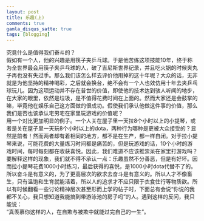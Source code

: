 ```yaml
---
layout: post
title: 乐趣(上)
comments: true
gamla_disqus_satte: true
tags: [blogging]
---
```

究竟什么是值得我们奋斗的？<br>
假如有一个人，他的兴趣是用筷子夹乒乓球。于是他苦练这项技能10年，终于称为全世界最会用筷子夹乒乓球的人，破了吉尼斯世界纪录，并且吃火锅的时候夹丸子再也没有失过手。那么我们该怎么样去评价他用掉的这十年呢？大众的话，无非就是为他坚持的精神喝彩，之后就会换台，绝不会有一个人也效仿用十年去夹乒乓球玩儿。因为这项运动并不存在普世的价值，即使他的技术达到骇人听闻的地步，在大家的眼里，依然是垃圾，是不值得花费时间在上面的。然而大家还是会鼓掌的嘛，毕竟他在娱乐自己这方面做的很成功。假使我们承认他做这件事的价值，那么我们是否也该承认宅男宅在家里玩游戏的价值呢？<br>
用一个对比更加明显的例子。一个人关在屋子里一天拉8个小时以上的小提琴，或者是关在屋子里一天玩8个小时以上的dota，两种行为哪种是更被大众接受的？显然是前者！然而两者却有着相同的地方，都不是在生产，都一样自闭。对于拉小提琴来说，可能花费的大量练习时间都是痛苦的，但是玩游戏的话，10个小时的游戏时间，每时每刻都在收获喜悦。因此，我们难道不应该推崇呆在家里打游戏吗？要解释这样的现象，我们就不得不承认一点：乐趣虽然不分善恶，但是有好坏。因而拉小提琴花费1000小时练习，最后获得的喜悦，是1000小时dota代替不了的。所以奋斗是有意义的，为了更高层次的欲求去奋斗是有意义的。所以人才不像畜生，只有温饱和生育就能活着，所以人的追求才不应只限于衣食住行等物质欲。所以有时候翻看一些讨论精神层次甚至形而上学的帖子时，下面总有会说“你说的我都不关心，我只想知道我能搞到带游泳池的房子吗”的人。遇到这样的反问，我只能说：<br>
“真羡慕你这样的人，在自欺与被欺中就能过完自己的一生”。
